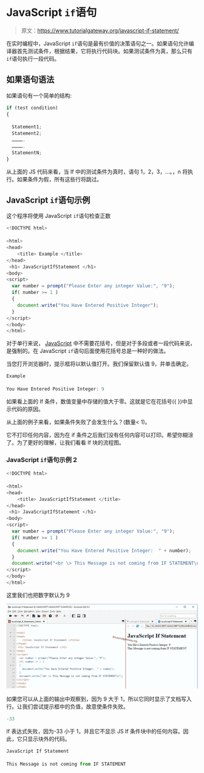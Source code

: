 # JavaScript `if`语句

> 原文：<https://www.tutorialgateway.org/javascript-if-statement/>

在实时编程中，JavaScript `if`语句是最有价值的决策语句之一。如果语句允许编译器首先测试条件，根据结果，它将执行代码块。如果测试条件为真，那么只有`if`语句执行一段代码。

## 如果语句语法

如果语句有一个简单的结构:

```js
if (test condition)
{

  Statement1;
  Statement2;
  ………….
  ………….
  StatementN;
}
```

从上面的 JS 代码来看，当 If 中的测试条件为真时，语句 1，2，3，…。，n 将执行。如果条件为假，所有这些行将跳过。

## JavaScript `if`语句示例

这个程序将使用 JavaScript `if`语句检查正数

```js
<!DOCTYPE html>

<html>
<head>
    <title> Example </title>
</head>
 <h1> JavaScriptIfStatement </h1>
<body>
<script>
  var number = prompt("Please Enter any integer Value:", "9");
  if( number >= 1 )
  {
    document.write("You Have Entered Positive Integer");
  }
</script>
</body>
</html>
```

对于单行来说， [JavaScript](https://www.tutorialgateway.org/javascript/) 中不需要花括号，但是对于多段或者一段代码来说，是强制的。在 JavaScript `if`语句后面使用花括号总是一种好的做法。

当您打开浏览器时，提示框将以默认值打开。我们保留默认值 9，并单击确定。

```js
Example

You Have Entered Positive Integer: 9
```

如果看上面的 If 条件，数值变量中存储的值大于零。这就是它在花括号({ })中显示代码的原因。

从上面的例子来看，如果条件失败了会发生什么？(数量< 1)。

它不打印任何内容，因为在 if 条件之后我们没有任何内容可以打印。希望你糊涂了。为了更好的理解，让我们看看 If 块的流程图。

### JavaScript `if`语句示例 2

```js
<!DOCTYPE html>

<html>
<head>
    <title> JavaScriptIfStatement </title>
</head>
 <h1> JavaScriptIfStatement </h1>
<body>
<script>
  var number = prompt("Please Enter any integer Value:", "9");
  if( number >= 1 )
  {
    document.write("You Have Entered Positive Integer:  " + number);
  }
  document.write("<br \> This Message is not coming from IF STATEMENT\n");
</script>
</body>
</html>
```

这里我们也把数字默认为 9

![JavaScript If Statement 3](img/e4d1a1d07d93db5d3ec241ef4f3eec10.png)

如果您可以从上面的输出中观察到，因为 9 大于 1，所以它同时显示了文档写入行。让我们尝试提示框中的负值，故意使条件失败。

```js
-33
```

If 表达式失败，因为-33 小于 1，并且它不显示 JS If 条件块中的任何内容。因此，它只显示块外的代码。

```js
JavaScript If Statement

This Message is not coming from IF STATEMENT
```